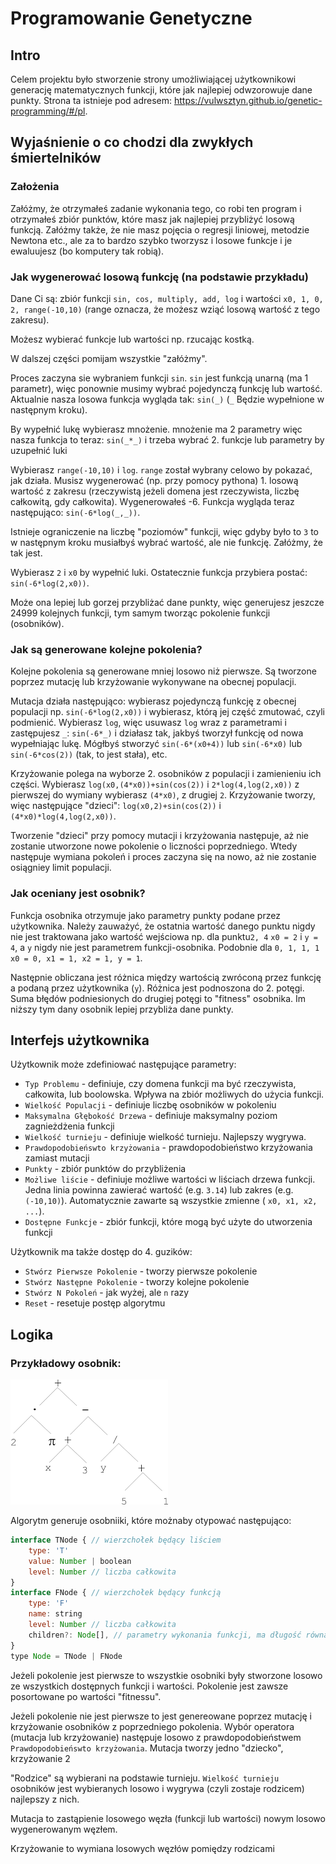 # Programowanie Genetyczne

## Intro
Celem projektu było stworzenie strony umożliwiającej użytkownikowi generację matematycznych funkcji, które jak najlepiej odwzorowuje dane punkty. Strona ta istnieje pod adresem: https://vulwsztyn.github.io/genetic-programming/#/pl.

## Wyjaśnienie o co chodzi dla zwykłych śmiertelników

### Założenia

Załóżmy, że otrzymałeś zadanie wykonania tego, co robi ten program i otrzymałeś zbiór punktów, które masz jak najlepiej przybliżyć losową funkcją. Załóżmy także, że nie masz pojęcia o regresji liniowej, metodzie Newtona etc., ale za to bardzo szybko tworzysz i losowe funkcje i je ewaluujesz (bo komputery tak robią).


### Jak wygenerować losową funkcję (na podstawie przykładu)

Dane Ci są: zbiór funkcji `sin, cos, multiply, add, log` i wartości `x0, 1, 0, 2, range(-10,10)` (range oznacza, że możesz wziąć losową wartość z tego zakresu).

Możesz wybierać funkcje lub wartości np. rzucając kostką.

W dalszej części pomijam wszystkie "załóżmy".

Proces zaczyna sie wybraniem funkcji `sin`. `sin` jest funkcją unarną (ma 1 parametr), więc ponownie musimy wybrać pojedynczą funkcję lub wartość. Aktualnie nasza losowa funkcja wygląda tak: `sin(_)` (`_` Będzie wypełnione w następnym kroku).

By wypełnić lukę wybierasz mnożenie. mnożenie ma 2 parametry więc nasza funkcja to teraz: `sin(_*_)` i trzeba wybrać 2. funkcje lub parametry by uzupełnić luki

Wybierasz `range(-10,10)` i `log`. `range` został wybrany celowo by pokazać, jak działa. Musisz wygenerować (np. przy pomocy pythona) 1. losową wartość z zakresu (rzeczywistą jeżeli domena jest rzeczywista, liczbę całkowitą, gdy całkowita). Wygenerowałeś -6. Funkcja wygląda teraz następująco: `sin(-6*log(_,_))`.

Istnieje ograniczenie na liczbę "poziomów" funkcji, więc gdyby było to `3` to w następnym kroku musiałbyś wybrać wartość, ale nie funkcję. Załóżmy, że tak jest.

 Wybierasz `2` i `x0` by wypełnić luki. Ostatecznie funkcja przybiera postać: `sin(-6*log(2,x0))`.

Może ona lepiej lub gorzej przybliżać dane punkty, więc generujesz jeszcze 24999 kolejnych funkcji, tym samym tworząc pokolenie funkcji (osobników). 

### Jak są generowane kolejne pokolenia?

Kolejne pokolenia są generowane mniej losowo niż pierwsze. Są tworzone poprzez mutację lub krzyżowanie wykonywane na obecnej populacji.

Mutacja działa następująco: wybierasz pojedynczą funkcję z obecnej populacji np. `sin(-6*log(2,x0))` i wybierasz, którą jej część zmutować, czyli podmienić. Wybierasz `log`, więc usuwasz `log` wraz z parametrami i zastępujesz `_`: `sin(-6*_)` i działasz tak, jakbyś tworzył funkcję od nowa wypełniając lukę. Mógłbyś stworzyć `sin(-6*(x0+4))` lub `sin(-6*x0)` lub `sin(-6*cos(2))` (tak, to jest stała), etc.

Krzyżowanie polega na wyborze 2. osobników z populacji i zamienieniu ich części. Wybierasz `log(x0,(4*x0))+sin(cos(2))` i `2*log(4,log(2,x0))` z pierwszej do wymiany wybierasz `(4*x0)`, z drugiej `2`. Krzyżowanie tworzy, więc następujące "dzieci": `log(x0,2)+sin(cos(2))` i `(4*x0)*log(4,log(2,x0))`.

Tworzenie "dzieci" przy pomocy mutacji i krzyżowania następuje, aż nie zostanie utworzone nowe pokolenie o liczności poprzedniego. Wtedy następuje wymiana pokoleń i proces zaczyna się na nowo, aż nie zostanie osiągniey limit populacji.

### Jak oceniany jest osobnik?

Funkcja osobnika otrzymuje jako parametry punkty podane przez użytkownika.
Należy zauważyć, że ostatnia wartość danego punktu nigdy nie jest traktowana jako wartość wejściowa np. dla punktu`2, 4` `x0 = 2` i `y = 4`, a `y` nigdy nie jest parametrem funkcji-osobnika. Podobnie dla `0, 1, 1, 1` `x0 = 0, x1 = 1, x2 = 1, y = 1`. 

Następnie obliczana jest różnica między wartością zwróconą przez funkcję a podaną przez użytkownika (`y`). Różnica jest podnoszona do 2. potęgi. Suma błędów podniesionych do drugiej potęgi to "fitness" osobnika. Im niższy tym dany osobnik lepiej przybliża dane punkty.

## Interfejs użytkownika

Użytkownik może zdefiniować następujące parametry:

- `Typ Problemu` - definiuje, czy domena funkcji ma być rzeczywista, całkowita, lub boolowska. Wpływa na zbiór możliwych do użycia funkcji.
- `Wielkość Populacji` - definiuje liczbę osobników w pokoleniu
- `Maksymalna Głębokość Drzewa` - definiuje maksymalny poziom zagnieżdżenia funkcji
- `Wielkość turnieju` - definiuje wielkość turnieju. Najlepszy wygrywa.
- `Prawdopodobieńswto krzyżowania` - prawdopodobieństwo krzyżowania zamiast mutacji
- `Punkty` -  zbiór punktów do przybliżenia
- `Możliwe liście` - definiuje możliwe wartości w liściach drzewa funkcji. Jedna linia powinna zawierać wartość (e.g. `3.14`) lub zakres (e.g. `(-10,10)`).  Automatycznie zawarte są wszystkie zmienne ( `x0, x1, x2, ...`).
- `Dostępne Funkcje` - zbiór funkcji, które mogą być użyte do utworzenia funkcji

Użytkownik ma także dostęp do 4. guzików:
- `Stwórz Pierwsze Pokolenie` - tworzy pierwsze pokolenie
- `Stwórz Następne Pokolenie` - tworzy kolejne pokolenie
- `Stwórz N Pokoleń` - jak wyżej, ale `n` razy
- `Reset` - resetuje postęp algorytmu

## Logika
### Przykładowy osobnik:
![Equation Tree](/assets/eq_as_tree.png)

Algorytm generuje osobniiki, które możnaby otypować następująco:
```javascript
interface TNode { // wierzchołek będący liściem
    type: 'T'
    value: Number | boolean 
    level: Number // liczba całkowita
}
interface FNode { // wierzchołek będący funkcją
    type: 'F'
    name: string 
    level: Number // liczba całkowita
    children?: Node[], // parametry wykonania funkcji, ma długość równą arności funkcji
}
type Node = TNode | FNode
```

Jeżeli pokolenie jest pierwsze to wszystkie osobniki były stworzone losowo ze wszystkich dostępnych funkcji i wartości. Pokolenie jest zawsze posortowane po wartości "fitnessu".

Jeżeli pokolenie nie jest pierwsze to jest genereowane poprzez mutację i krzyżowanie osobników z poprzedniego pokolenia. Wybór operatora (mutacja lub krzyżowanie) następuje losowo z prawdopodobieństwem `Prawdopodobieńswto krzyżowania`. Mutacja tworzy jedno "dziecko", krzyżowanie 2

"Rodzice" są wybierani na podstawie turnieju. `Wielkość turnieju` osobników jest wybieranych losowo i wygrywa (czyli zostaje rodzicem) najlepszy z nich.

Mutacja to zastąpienie losowego węzła (funkcji lub wartości) nowym losowo wygenerowanym węzłem.

Krzyżowanie to wymiana losowych węzłów pomiędzy rodzicami